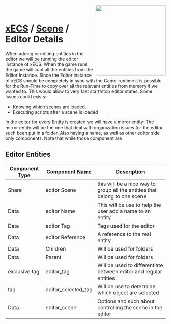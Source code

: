 <img src="https://i.imgur.com/TyjrCTS.jpg" align="right" width="220px" /> <br>
# [xECS](xecs.md) / [Scene](editor.md) / Editor Details

When adding or editing entities in the editor we will be running the editor instance of xECS. When the game runs the game will load all the entities from the Editor Instance. Since the Editor instance of xECS should be completely in sync with the Game-runtime it is possible for the Run-Time to copy over all the relevant entities from memory if we wanted to. This would allow to very fast start/stop editor states. Some Issues could exists:

* Knowing which scenes are loaded.
* Executing scripts after a scene is loaded

In the editor for every Entity is created we will have a mirror entity. The mirror entity will be the one that deal with organization issues for the editor such been put in a folder. Also having a name, as well as other editor side only components. Note that while those component are  

## Editor Entities

| Component Type | Component Name          | Description |
|----------------|-------------------------|-------------| 
| Share          | editor Scene            | this will be a nice way to group all the entities that belong to one scene |
| Data           | editor Name             | This will be use to help the user add a name to an entity |
| Data           | editor Tag              | Tags used for the editor |
| Data           | editor Reference        | A reference to the real entity |
| Data           | Children                | Will be used for folders |
| Data           | Parent                  | Will be used for folders |
| exclusive tag  | editor_tag              | Will be used to differentiate between editor and regular entities |
| tag            | editor_selected_tag     | Will be use to determine which object are selected |
| Data           | editor_scene            | Options and such about controlling the scene in the editor |
